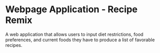 # Webpage Application - Recipe Remix 

A web application that allows users to input diet restrictions, food preferences, and current foods they have to produce a list of favorable recipes. 